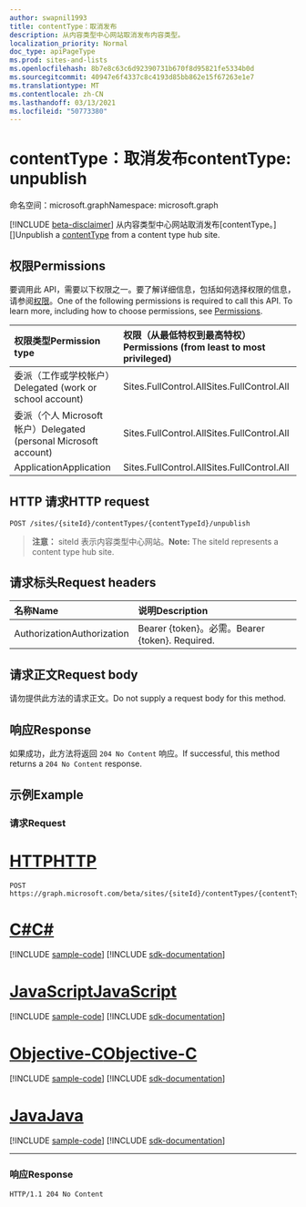 ```yaml
---
author: swapnil1993
title: contentType：取消发布
description: 从内容类型中心网站取消发布内容类型。
localization_priority: Normal
doc_type: apiPageType
ms.prod: sites-and-lists
ms.openlocfilehash: 8b7e8c63c6d92390731b670f8d95821fe5334b0d
ms.sourcegitcommit: 40947e6f4337c8c4193d85bb862e15f67263e1e7
ms.translationtype: MT
ms.contentlocale: zh-CN
ms.lasthandoff: 03/13/2021
ms.locfileid: "50773380"
---
```

# <a name="contenttype-unpublish"></a><span data-ttu-id="b135d-103">contentType：取消发布</span><span class="sxs-lookup"><span data-stu-id="b135d-103">contentType: unpublish</span></span>
<span data-ttu-id="b135d-104">命名空间：microsoft.graph</span><span class="sxs-lookup"><span data-stu-id="b135d-104">Namespace: microsoft.graph</span></span>

[!INCLUDE [beta-disclaimer](../../includes/beta-disclaimer.md)]
<span data-ttu-id="b135d-105">从内容类型中心网站取消发布[contentType。][]</span><span class="sxs-lookup"><span data-stu-id="b135d-105">Unpublish a [contentType][] from a content type hub site.</span></span>

## <a name="permissions"></a><span data-ttu-id="b135d-106">权限</span><span class="sxs-lookup"><span data-stu-id="b135d-106">Permissions</span></span>

<span data-ttu-id="b135d-p101">要调用此 API，需要以下权限之一。要了解详细信息，包括如何选择权限的信息，请参阅[权限](/graph/permissions_reference.md)。</span><span class="sxs-lookup"><span data-stu-id="b135d-p101">One of the following permissions is required to call this API. To learn more, including how to choose permissions, see [Permissions](/graph/permissions_reference.md).</span></span>

|<span data-ttu-id="b135d-109">权限类型</span><span class="sxs-lookup"><span data-stu-id="b135d-109">Permission type</span></span>      | <span data-ttu-id="b135d-110">权限（从最低特权到最高特权）</span><span class="sxs-lookup"><span data-stu-id="b135d-110">Permissions (from least to most privileged)</span></span>              |
|:--------------------|:---------------------------------------------------------|
|<span data-ttu-id="b135d-111">委派（工作或学校帐户）</span><span class="sxs-lookup"><span data-stu-id="b135d-111">Delegated (work or school account)</span></span> | <span data-ttu-id="b135d-112">Sites.FullControl.All</span><span class="sxs-lookup"><span data-stu-id="b135d-112">Sites.FullControl.All</span></span>    |
|<span data-ttu-id="b135d-113">委派（个人 Microsoft 帐户）</span><span class="sxs-lookup"><span data-stu-id="b135d-113">Delegated (personal Microsoft account)</span></span> | <span data-ttu-id="b135d-114">Sites.FullControl.All</span><span class="sxs-lookup"><span data-stu-id="b135d-114">Sites.FullControl.All</span></span>    |
|<span data-ttu-id="b135d-115">Application</span><span class="sxs-lookup"><span data-stu-id="b135d-115">Application</span></span> | <span data-ttu-id="b135d-116">Sites.FullControl.All</span><span class="sxs-lookup"><span data-stu-id="b135d-116">Sites.FullControl.All</span></span> |

## <a name="http-request"></a><span data-ttu-id="b135d-117">HTTP 请求</span><span class="sxs-lookup"><span data-stu-id="b135d-117">HTTP request</span></span>

<!-- { "blockType": "ignored" } -->

```http
POST /sites/{siteId}/contentTypes/{contentTypeId}/unpublish
```

><span data-ttu-id="b135d-118">**注意：** siteId 表示内容类型中心网站。</span><span class="sxs-lookup"><span data-stu-id="b135d-118">**Note:** The siteId represents a content type hub site.</span></span>

## <a name="request-headers"></a><span data-ttu-id="b135d-119">请求标头</span><span class="sxs-lookup"><span data-stu-id="b135d-119">Request headers</span></span>
|<span data-ttu-id="b135d-120">名称</span><span class="sxs-lookup"><span data-stu-id="b135d-120">Name</span></span>|<span data-ttu-id="b135d-121">说明</span><span class="sxs-lookup"><span data-stu-id="b135d-121">Description</span></span>|
|:---|:---|
|<span data-ttu-id="b135d-122">Authorization</span><span class="sxs-lookup"><span data-stu-id="b135d-122">Authorization</span></span>|<span data-ttu-id="b135d-p102">Bearer {token}。必需。</span><span class="sxs-lookup"><span data-stu-id="b135d-p102">Bearer {token}. Required.</span></span>|

## <a name="request-body"></a><span data-ttu-id="b135d-125">请求正文</span><span class="sxs-lookup"><span data-stu-id="b135d-125">Request body</span></span>
<span data-ttu-id="b135d-126">请勿提供此方法的请求正文。</span><span class="sxs-lookup"><span data-stu-id="b135d-126">Do not supply a request body for this method.</span></span>

## <a name="response"></a><span data-ttu-id="b135d-127">响应</span><span class="sxs-lookup"><span data-stu-id="b135d-127">Response</span></span>

<span data-ttu-id="b135d-128">如果成功，此方法将返回 `204 No Content` 响应。</span><span class="sxs-lookup"><span data-stu-id="b135d-128">If successful, this method returns a `204 No Content` response.</span></span>

## <a name="example"></a><span data-ttu-id="b135d-129">示例</span><span class="sxs-lookup"><span data-stu-id="b135d-129">Example</span></span>

### <a name="request"></a><span data-ttu-id="b135d-130">请求</span><span class="sxs-lookup"><span data-stu-id="b135d-130">Request</span></span>

# <a name="http"></a>[<span data-ttu-id="b135d-131">HTTP</span><span class="sxs-lookup"><span data-stu-id="b135d-131">HTTP</span></span>](#tab/http)
<!-- {
  "blockType": "request",
  "name": "contenttype_unpublish"
}
-->
```http
POST https://graph.microsoft.com/beta/sites/{siteId}/contentTypes/{contentTypeId}/unpublish
```
# <a name="c"></a>[<span data-ttu-id="b135d-132">C#</span><span class="sxs-lookup"><span data-stu-id="b135d-132">C#</span></span>](#tab/csharp)
[!INCLUDE [sample-code](../includes/snippets/csharp/contenttype-unpublish-csharp-snippets.md)]
[!INCLUDE [sdk-documentation](../includes/snippets/snippets-sdk-documentation-link.md)]

# <a name="javascript"></a>[<span data-ttu-id="b135d-133">JavaScript</span><span class="sxs-lookup"><span data-stu-id="b135d-133">JavaScript</span></span>](#tab/javascript)
[!INCLUDE [sample-code](../includes/snippets/javascript/contenttype-unpublish-javascript-snippets.md)]
[!INCLUDE [sdk-documentation](../includes/snippets/snippets-sdk-documentation-link.md)]

# <a name="objective-c"></a>[<span data-ttu-id="b135d-134">Objective-C</span><span class="sxs-lookup"><span data-stu-id="b135d-134">Objective-C</span></span>](#tab/objc)
[!INCLUDE [sample-code](../includes/snippets/objc/contenttype-unpublish-objc-snippets.md)]
[!INCLUDE [sdk-documentation](../includes/snippets/snippets-sdk-documentation-link.md)]

# <a name="java"></a>[<span data-ttu-id="b135d-135">Java</span><span class="sxs-lookup"><span data-stu-id="b135d-135">Java</span></span>](#tab/java)
[!INCLUDE [sample-code](../includes/snippets/java/contenttype-unpublish-java-snippets.md)]
[!INCLUDE [sdk-documentation](../includes/snippets/snippets-sdk-documentation-link.md)]

---


### <a name="response"></a><span data-ttu-id="b135d-136">响应</span><span class="sxs-lookup"><span data-stu-id="b135d-136">Response</span></span>

<!-- { "blockType": "response" } -->

```http
HTTP/1.1 204 No Content
```

[contentType]: ../resources/contentType.md
